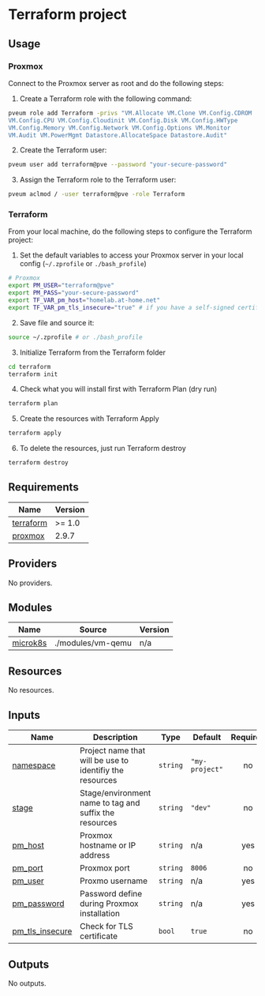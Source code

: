 # Terraform project

## Usage

### Proxmox

Connect to the Proxmox server as root and do the following steps:

1. Create a Terraform role with the following command:

  ```bash
  pveum role add Terraform -privs "VM.Allocate VM.Clone VM.Config.CDROM
  VM.Config.CPU VM.Config.Cloudinit VM.Config.Disk VM.Config.HWType
  VM.Config.Memory VM.Config.Network VM.Config.Options VM.Monitor
  VM.Audit VM.PowerMgmt Datastore.AllocateSpace Datastore.Audit"
  ```

2. Create the Terraform user:

  ```bash
  pveum user add terraform@pve --password "your-secure-password"
  ```

3. Assign the Terraform role to the Terraform user:

  ```bash
  pveum aclmod / -user terraform@pve -role Terraform
  ```

### Terraform

From your local machine, do the following steps to configure the Terraform project:

1. Set the default variables to access your Proxmox server in your
 local config (`~/.zprofile` or `./bash_profile`)

  ```bash
  # Proxmox
  export PM_USER="terraform@pve"
  export PM_PASS="your-secure-password"
  export TF_VAR_pm_host="homelab.at-home.net"
  export TF_VAR_pm_tls_insecure="true" # if you have a self-signed certificate
  ```

2. Save file and source it:

  ```bash
  source ~/.zprofile # or ./bash_profile
  ```

3. Initialize Terraform from the Terraform folder

  ```bash
  cd terraform
  terraform init
  ````

4. Check what you will install first with Terraform Plan (dry run)

  ```bash
  terraform plan
  ```

5. Create the resources with Terraform Apply

  ```bash
  terraform apply
  ```

6. To delete the resources, just run Terraform destroy

  ```bash
  terraform destroy
  ```

<!-- BEGIN_TF_DOCS -->
## Requirements

| Name | Version |
|------|---------|
| <a name="requirement_terraform"></a> [terraform](#requirement\_terraform) | >= 1.0 |
| <a name="requirement_proxmox"></a> [proxmox](#requirement\_proxmox) | 2.9.7 |

## Providers

No providers.

## Modules

| Name | Source | Version |
|------|--------|---------|
| <a name="module_microk8s"></a> [microk8s](#module\_microk8s) | ./modules/vm-qemu | n/a |

## Resources

No resources.

## Inputs

| Name | Description | Type | Default | Required |
|------|-------------|------|---------|:--------:|
| <a name="input_namespace"></a> [namespace](#input\_namespace) | Project name that will be use to identifiy the resources | `string` | `"my-project"` | no |
| <a name="input_stage"></a> [stage](#input\_stage) | Stage/environment name to tag and suffix the resources | `string` | `"dev"` | no |
| <a name="input_pm_host"></a> [pm\_host](#input\_pm\_host) | Proxmox hostname or IP address | `string` | n/a | yes |
| <a name="input_pm_port"></a> [pm\_port](#input\_pm\_port) | Proxmox port | `string` | `8006` | no |
| <a name="input_pm_user"></a> [pm\_user](#input\_pm\_user) | Proxmo username | `string` | n/a | yes |
| <a name="input_pm_password"></a> [pm\_password](#input\_pm\_password) | Password define during Proxmox installation | `string` | n/a | yes |
| <a name="input_pm_tls_insecure"></a> [pm\_tls\_insecure](#input\_pm\_tls\_insecure) | Check for TLS certificate | `bool` | `true` | no |

## Outputs

No outputs.
<!-- END_TF_DOCS -->
